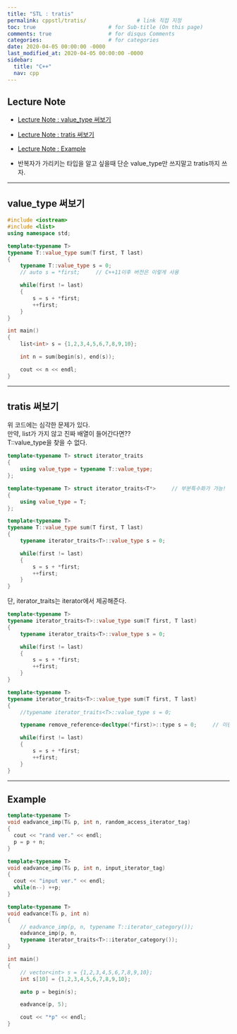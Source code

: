 ```yaml
---
title: "STL : tratis"
permalink: cppstl/tratis/                # link 직접 지정
toc: true                       # for Sub-title (On this page)
comments: true                  # for disqus Comments
categories:                     # for categories
date: 2020-04-05 00:00:00 -0000
last_modified_at: 2020-04-05 00:00:00 -0000
sidebar:
  title: "C++"
  nav: cpp
---
```


## Lecture Note

* [Lecture Note : value_type 써보기](https://ideone.com/1vvi2K)
* [Lecture Note : tratis 써보기](https://ideone.com/VyRHbq)
* [Lecture Note : Example](https://ideone.com/uphwLB)

* 반복자가 가리키는 타입을 알고 싶을때 단순 value_type만 쓰지말고 tratis까지 쓰자.

---

## value_type 써보기

```cpp
#include <iostream>
#include <list>
using namespace std;

template<typename T>
typename T::value_type sum(T first, T last)
{
    typename T::value_type s = 0;
    // auto s = *first;     // C++11이후 버전은 이렇게 사용

    while(first != last)
    {
        s = s + *first;
        ++first;
    }
}

int main()
{
    list<int> s = {1,2,3,4,5,6,7,8,9,10};

    int n = sum(begin(s), end(s));

    cout << n << endl;
}
```

---

## tratis 써보기

위 코드에는 심각한 문제가 있다.<br>
만약, list가 가지 않고 진짜 배열이 들어간다면??<br>
T::value_type을 찾을 수 없다.

```cpp
template<typename T> struct iterator_traits
{
    using value_type = typename T::value_type;
};

template<typename T> struct iterator_traits<T*>     // 부분특수화가 가능!
{
    using value_type = T;
};

template<typename T>
typename T::value_type sum(T first, T last)
{
    typename iterator_traits<T>::value_type s = 0;

    while(first != last)
    {
        s = s + *first;
        ++first;
    }
}
```

단, iterator_traits는 iterator에서 제공해준다.

```cpp
template<typename T>
typename iterator_traits<T>::value_type sum(T first, T last)
{
    typename iterator_traits<T>::value_type s = 0;

    while(first != last)
    {
        s = s + *first;
        ++first;
    }
}
```

```cpp
template<typename T>
typename iterator_traits<T>::value_type sum(T first, T last)
{
    //typename iterator_traits<T>::value_type s = 0;

    typename remove_reference<decltype(*first)>::type s = 0;     // 이런식으로 처리 가능

    while(first != last)
    {
        s = s + *first;
        ++first;
    }
}
```

---

## Example

```cpp
template<typename T>
void eadvance_imp(T& p, int n, random_access_iterator_tag)
{
  cout << "rand ver." << endl;
  p = p + n;
}

template<typename T>
void eadvance_imp(T& p, int n, input_iterator_tag)
{
  cout << "input ver." << endl;
  while(n--) ++p;
}

template<typename T>
void eadvance(T& p, int n)
{
    // eadvance_imp(p, n, typename T::iterator_category());
    eadvance_imp(p, n, 
    typename iterator_traits<T>::iterator_category());
}

int main()
{
    // vector<int> s = {1,2,3,4,5,6,7,8,9,10};
    int s[10] = {1,2,3,4,5,6,7,8,9,10};

    auto p = begin(s);

    eadvance(p, 5);

    cout << "*p" << endl;
}
```